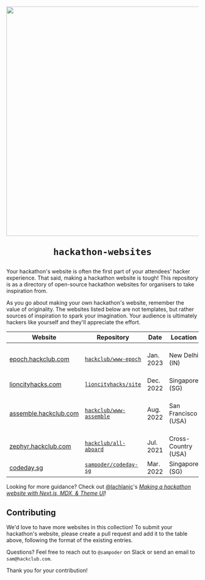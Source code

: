 <h1 align="center">
<p> 
<img src="https://user-images.githubusercontent.com/39828164/216742489-4388d753-6b75-4865-bcec-7c3f6032cb83.png" width="600px" align="center" /> 
</p>

`hackathon-websites`

</h1>

Your hackathon's website is often the first part of your attendees' hacker experience. That said, making a hackathon website is tough! This repository is as a directory of open-source hackathon websites for organisers to take inspiration from. 

As you go about making your own hackathon's website, remember the value of originality. The websites listed below are not templates, but rather sources of inspiration to spark your imagination. Your audience is ultimately hackers like yourself and they'll appreciate the effort.


| Website | Repository  | Date  | Location | Creators |
| --- | --- | --- | --- | --- |
| [epoch.hackclub.com](https://epoch.hackclub.com) | [`hackclub/www-epoch`](https://github.com/hackclub/www-epoch) | Jan. 2023 | New Delhi (IN) | [@arashnrim](https://github.com/arashnrim), [@khalby786](https://github.com/khalby786), [@sampoder](https://github.com/sampoder), [@tejasag](https://github.com/tejasag) et al. |
| [lioncityhacks.com](https://epoch.hackclub.com) | [`lioncityhacks/site`](https://github.com/lioncityhacks/site) | Dec. 2022 | Singapore (SG)  | [@sampoder](https://github.com/sampoder) |
| [assemble.hackclub.com](https://epoch.hackclub.com) | [`hackclub/www-assemble`](https://github.com/hackclub/www-assemble) | Aug. 2022 | San Francisco (USA) | [@bellesea](https://github.com/bellesea), [@maxwofford](https://github.com/maxwofford), [@sampoder](https://github.com/sampoder), [@YodaLightsabr](https://github.com/YodaLightsabr) et al. |
| [zephyr.hackclub.com](https://zephyr.hackclub.com) | [`hackclub/all-aboard`](https://github.com/hackclub/all-aboard) | Jul. 2021 | Cross-Country (USA) | [@maxwofford](https://github.com/maxwofford), [@sampoder](https://github.com/sampoder), [@zfogg](https://github.com/zfogg) et al. |
| [codeday.sg](https://codeday.sg) | [`sampoder/codeday-sg`](https://github.com/sampoder/codeday-sg) | Mar. 2022 | Singapore (SG) | [@sampoder](https://github.com/sampoder) |

Looking for more guidance? Check out [@lachlanjc](https://github.com/lachlanjc)'s _[Making a hackathon website with Next.js, MDX, & Theme UI](https://notebook.lachlanjc.com/2019-09-06_making_a_hackathon_site)_!

## Contributing

We'd love to have more websites in this collection! To submit your hackathon's website, please create a pull request and add it to the table above, following the format of the existing entries.

Questions? Feel free to reach out to `@sampoder` on Slack or send an email to `sam@hackclub.com`.

Thank you for your contribution!
